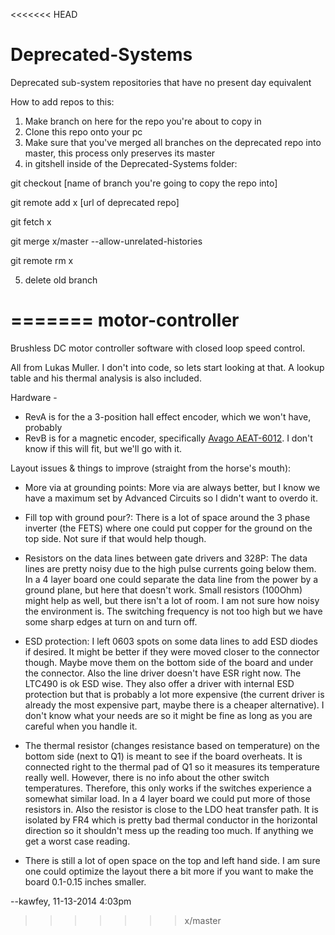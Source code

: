 <<<<<<< HEAD
# Deprecated-Systems
 Deprecated sub-system repositories that have no present day equivalent

How to add repos to this: 

1) Make branch on here for the repo you're about to copy in
2) Clone this repo onto your pc
3) Make sure that you've merged all branches on the deprecated repo into master, this process only preserves its master
4) in gitshell inside of the Deprecated-Systems folder:

git checkout [name of branch you're going to copy the repo into]

git remote add x [url of deprecated repo]

git fetch x

git merge x/master --allow-unrelated-histories

git remote rm x

5) delete old branch

=======
motor-controller
================

Brushless DC motor controller software with closed loop speed control.

All from Lukas Muller. I don't into code, so lets start looking at that.
A lookup table and his thermal analysis is also included.

Hardware -
* RevA is for the a 3-position hall effect encoder, which we won't have,
probably
* RevB is for a magnetic encoder, specifically [Avago
AEAT-6012](http://www.avagotech.com/pages/en/motion_control_encoder_products/magnetic_encoders/aeat-6012-a06/).
I don't know if this will fit, but we'll go with it.

Layout issues & things to improve (straight from the horse's mouth):

* More via at grounding points: More via are always better, but I know
we have a maximum set by Advanced Circuits so I didn't want to overdo
it.

* Fill top with ground pour?: There is a lot of space around the 3 phase
inverter (the FETS) where one could put copper for the ground on the top
side. Not sure if that would help though.

* Resistors on the data lines between gate drivers and 328P: The data
lines are pretty noisy due to the high pulse currents going below them.
In a 4 layer board one could separate the data line from the power by a
ground plane, but here that doesn't work. Small resistors (100Ohm) might
help as well, but there isn't a lot of room. I am not sure how noisy the
environment is. The switching frequency is not too high but we have some
sharp edges at turn on and turn off.
* ESD protection: I left 0603 spots on some data lines to add ESD diodes
if desired. It might be better if they were moved closer to the
connector though. Maybe move them on the bottom side of the board and
under the connector. Also the line driver doesn't have ESR right now.
The LTC490 is ok ESD wise. They also offer a driver with internal ESD
protection but that is probably a lot more expensive (the current driver
is already the most expensive part, maybe there is a cheaper
alternative). I don't know what your needs are so it might be fine as
long as you are careful when you handle it.

* The thermal resistor (changes resistance based on temperature) on the
bottom side (next to Q1) is meant to see if the board overheats. It is
connected right to the thermal pad of Q1 so it measures its temperature
really well. However, there is no info about the other switch
temperatures. Therefore, this only works if the switches experience a
somewhat similar load. In a 4 layer board we could put more of those
resistors in. Also the resistor is close to the LDO heat transfer path.
It is isolated by FR4 which is pretty bad thermal conductor in the
horizontal direction so it shouldn't mess up the reading too much. If
anything we get a worst case reading.

* There is still a lot of open space on the top and left hand side. I am
sure one could optimize the layout there a bit more if you want to make
the board 0.1-0.15 inches smaller.

--kawfey, 11-13-2014 4:03pm
>>>>>>> x/master
